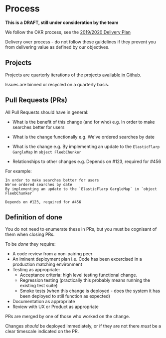 # Process

**This is a DRAFT, still under consideration by the team**

We follow the OKR process, see the [2019/2020 Delivery Plan](https://wellcomecloud.sharepoint.com/sites/wc2/DE/RoadMaps/Delivery%20Plans/Delivery%20Plan%202019-20%20Digital%20Engagement.pdf?csf=1&e=WUG2dI&cid=56bdefa5-c5d4-44a1-99e7-96a6975d10fc)

Delivery over process - do not follow these guidelines if they prevent you from delivering value as defined by our objectives.

## Projects

Projects are quarterly iterations of the projects [available in Github](https://github.com/wellcometrust/platform/projects).

Issues are binned or recycled on a quarterly basis.

## Pull Requests (PRs)

All Pull Requests should have in general:

- What is the benefit of this change (and for who)
  e.g. In order to make searches better for users
  
- What is the change functionally
  e.g. We've ordered searches by date
  
- What is the change
  e.g. By implementing an update to the `ElasticFlarp GargleMap` in `object FleebChunker`
  
- Relationships to other changes
  e.g. Depends on #123, required for #456

For example:

```
In order to make searches better for users
We've ordered searches by date
By implementing an update to the `ElasticFlarp GargleMap` in `object FleebChunker`

Depends on #123, required for #456
```
 
## Definition of done

You do not need to enumerate these in PRs, but you must be cognisant of them when closing PRs.

To be *done* they require:

- A code review from a non-pairing peer
- An iminent deployment plan 
  i.e. Code has been excercised in a production matching environment
- Testing as appropriate:
  - Acceptance criteria: high level testing functional change.
  - Regression testing (practically this probably means running the existing test suite)
  - Smoke tests (when this change is deployed - does the system it has been deployed to still function as expected)
- Documentation as appropriate
- Review with UX or Product as appropriate

PRs are merged by one of those who worked on the change.

Changes *should* be deployed immediately, or if they are not there *must* be a clear timescale indicated on the PR.
